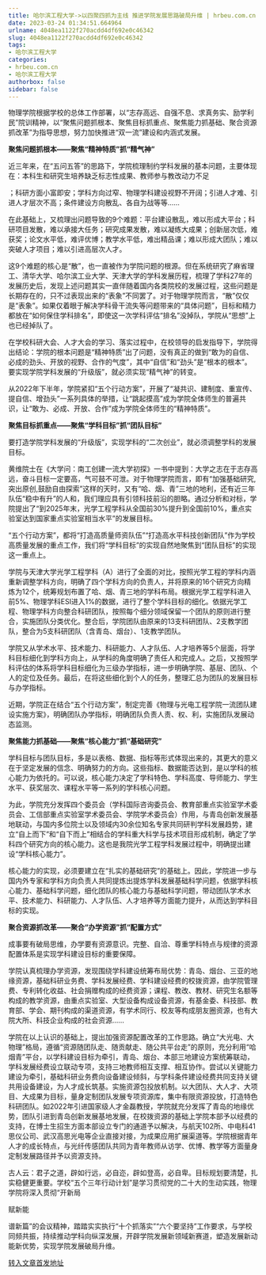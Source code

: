 ```yaml
---
title: 哈尔滨工程大学->以四聚四抓为主线 推进学院发展思路破局升维 | hrbeu.com.cn
date: 2023-03-24 01:34:51.664964
urlname: 4048ea1122f270acdd4df692e0c46342
slug: 4048ea1122f270acdd4df692e0c46342
tags: 
- 哈尔滨工程大学
categories:
- hrbeu.com.cn
- 哈尔滨工程大学
authorbox: false
sidebar: false
---
```

物理学院根据学校的总体工作部署，以“志存高远、自强不息、求真务实、励学利民”院训精神，以“聚焦问题抓根本、聚焦目标抓重点、聚焦能力抓基础、聚合资源抓改革”为指导思想，努力加快推进“双一流”建设和内涵式发展。

**聚焦问题抓根本——聚焦“精神特质”抓“精气神”**

近三年来，在“五问五答”的思路下，学院梳理制约学科发展的基本问题，主要体现在：本科生和研究生培养缺乏标志性成果、教师参与教改动力不足
<!--more-->
；科研方面小富即安；学科方向过窄、物理学科建设视野不开阔；引进人才难、引进人才层次不高；条件建设方向散乱、各自为战等等……

在此基础上，又梳理出问题导致的9个难题：平台建设散乱，难以形成大平台；科研项目发散，难以承接大任务；研究成果发散，难以凝练大成果；创新层次低，难获奖；论文水平低，难评优博；教学水平低，难出精品课；难以形成大团队；难以突破人才项目；难以引进高层次人才。

这9个难题的核心是“散”，也一直被作为学院问题的根源。但在系统研究了麻省理工、清华大学、哈尔滨工业大学、天津大学的学科发展历程，梳理了学科27年的发展历史后，发现上述问题其实一直伴随着国内各类院校的发展过程，这些问题是长期存在的，只不过表现出来的“表象”不同罢了。对于物理学院而言，“散”仅仅是“表象”。如果仅着眼于解决学科骨干流失等问题带来的“具体问题”，目标和精力都放在“如何保住学科排名”，即使这一次学科评估“排名”没掉队，学院从“思想”上也已经掉队了。

在学校科研大会、人才大会的学习、落实过程中，在校领导的启发指导下，学院得出结论：学院的根本问题是“精神特质”出了问题，没有真正的做到“敢为的自信、必成的劲头、开放的视野、合作的气度”，其中“自信”和“劲头”是“根本的根本”。要实现学院学科发展的“升级版”，就必须实现“精气神”的转变。

从2022年下半年，学院紧扣“五个行动方案”，开展了“凝共识、建制度、重宣传、提自信、增劲头”一系列具体的举措，让“跳起摸高”成为学院全体师生的普遍共识，让“敢为、必成、开放、合作”成为学院全体师生的“精神特质”。

**聚焦目标抓重点——聚焦“学科目标”抓“团队目标”**

要打造学院学科发展的“升级版”，实现学科的“二次创业”，就必须调整学科的发展目标。

黄维院士在《大学问：南工创建一流大学初探》一书中提到：大学之志在于志存高远，奋斗目标一定要高，气可鼓不可泄。对于物理学院而言，即有“加强基础研究,突出原创,鼓励自由探索”这样的天时，又有“哈、烟、青”三地的地利，还有近三年队伍“稳中有升”的人和，我们理应具有引领科技前沿的胆略。通过分析和对标，学院提出了“到2025年末，光学工程学科从全国前30%提升到全国前10%，重点实验室达到国家重点实验室相当水平”的发展目标。

“五个行动方案”，都将“打造高质量师资队伍”“打造高水平科技创新团队”作为学校高质量发展的重点工作，我们将“学科目标”的实现自然地聚焦到“团队目标”的实现这一重点上。

学院与天津大学光学工程学科（A）进行了全面的对比，按照光学工程的学科内涵重新调整学科方向，明确了四个学科方向的负责人，并将原来的16个研究方向精炼为12个，统筹规划布置了哈、烟、青三地的学科布局。根据光学工程学科进入前5%、物理学科ESI进入1%的数据，进行了整个学科目标的细化。依据光学工程、物理学科方向整合科研团队，按照每个细分领域保留一个团队的原则进行整合，实施团队分类优化。整合后，学院团队由原来的13支科研团队、2支教学团队，整合为5支科研团队（含青岛、烟台）、1支教学团队。

学院又从学术水平、技术能力、科研能力、人才队伍、人才培养等5个层面，将学科目标细化到学科方向上，从学科的角度明确了责任人和完成人。之后，又按照学科评估的体系将学科目标细化为三级办学指标，进一步明确学院、基层、团队、个人的定位及任务。最后，在将这些细化到个人的任务，整理汇总为团队的发展目标与办学指标。

近期，学院正在结合“五个行动方案”，制定完善《物理与光电工程学院一流团队建设实施方案》，明确团队办学指标，明确团队负责人责、权、利，实施团队发展动态监测。

**聚焦能力抓基础——聚焦“核心能力”抓“基础研究”**

学科目标与团队目标，多是以表格、数据、指标等形式体现出来的，其更大的意义在于坚定发展的信念、明确努力的方向。这些指标、数据能否达到，是以学科的核心能力为依托的。可以说，核心能力决定了学科特色、学科高度、导师能力、学生水平、获奖层次、课程水平等一系列的学科核心问题。

为此，学院充分发挥四个委员会（学科国际咨询委员会、教育部重点实验室学术委员会、工信部重点实验室学术委员会、学院学术委员会）作用，与青岛创新发展基地联动，与国内多位院士以及领域内30余位知名专家共同研判学科发展趋势，建立“自上而下”和“自下而上”相结合的学科重大科学与技术项目形成机制，确定了学科四个研究方向的核心能力。这也是我院光学工程学科发展过程中，明确提出建设“学科核心能力”。

核心能力的实现，必须要建立在“扎实的基础研究”的基础上。因此，学院进一步与国内外专家和学科方向负责人共同提炼出提炼学科发展基础科学问题，依据学科核心能力、基础科学问题，细化团队的核心能力与基础科学问题，带动团队学术水平、技术能力、科研能力、人才队伍、人才培养等方面能力提升，从而达到学科目标的实现。

**聚合资源抓改革——聚合“办学资源”抓“配置方式”**

成事要有破局思维，办学要有资源意识。完整、自洽、尊重学科特点与规律的资源配置体系是实现学科建设目标的重要保障。

学院认真梳理办学资源，发现围绕学科建设统筹布局优势：青岛、烟台、三亚的地缘资源，基础科研业务费、学科发展经费、学科建设经费的校拨资源，由学院管理费、专利转化收益、社会捐赠构成的经费资源；课程、教改、教材、研究生名额等构成的教学资源，由重点实验室、大型设备构成设备资源，有基金委、科技部、教育部、学会、期刊构成的渠道资源，有学术同行、校友等构成朋友圈资源，也有大院大所、科技企业构成的社会资源……

学院在以上认识的基础上，提出加强资源配置改革的工作思路。确立“大光电、大物理”格局，遵循“资源随团队走、随贡献走、随公共平台走”的原则，充分利用“哈烟青”平台，以学科建设目标为牵引，青岛、烟台、本部三地建设方案统筹联动，学科发展经费设立联动专项，支持三地教师相互支撑、相互协作。尝试以关键能力建设为牵引，基础科研业务费向设备建设倾斜，与学科条件建设经费共同支持关键共用设备建设，为人才成长筑基。实施资源包投放机制。以大团队、大人才、大项目、大成果为目标，量身定制团队发展专项资源库，集中有限资源投放，打造特色科研团队。如2022年引进国家级人才金磊教授，学院就充分发挥了青岛的地缘优势，团队引进到青岛创新发展基地发展，在校拨资源的基础上学院本部予以经费的支持，在博士生招生方面本部设立专门的通道予以解决，与航天102所、中电科41思仪公司、武汉高思光电等企业直接对接，为成果应用扩展渠道等。学院根据青年人才的成长特点，与光纤传感团队共同为青年教师从访学、优博、教学等方面量身定制发展路径并予以资源支持。

古人云：君子之道，辟如行远，必自迩，辟如登高，必自卑。目标规划要清楚，扎实稳健更重要。学校“五个三年行动计划”是学习贯彻党的二十大的生动实践，物理学院将深入贯彻“开新局

赋新能

谱新篇”的会议精神，踏踏实实执行“十个抓落实”“六个要坚持”工作要求，与学校同频共振，持续推动学科向纵深发展，开辟学院发展新领域新赛道，塑造发展新动能新优势，实现学院发展破局升维。



[转入文章首发地址](http://gongxue.cn/info/1141/74961.htm)